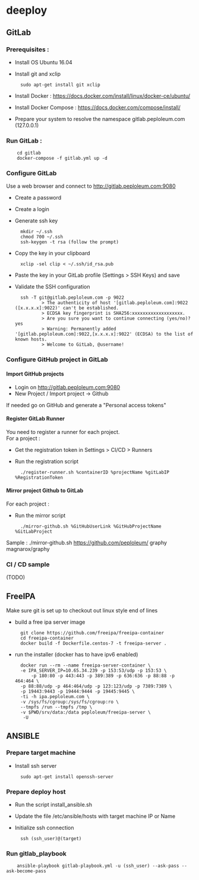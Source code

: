 # deeploy

## GitLab

### Prerequisites :
* Install OS Ubuntu 16.04 
* Install git and xclip

        sudo apt-get install git xclip
* Install Docker : https://docs.docker.com/install/linux/docker-ce/ubuntu/ 
* Install Docker Compose : https://docs.docker.com/compose/install/
* Prepare your system to resolve the namespace gitlab.peploleum.com (127.0.0.1)

### Run GitLab :

        cd gitlab
        docker-compose -f gitlab.yml up -d

### Configure GitLab
Use a web browser and connect to http://gitlab.peploleum.com:9080
* Create a password
* Create a login
* Generate ssh key

        mkdir ~/.ssh
        chmod 700 ~/.ssh
        ssh-keygen -t rsa (follow the prompt)
* Copy the key in your clipboard

        xclip -sel clip < ~/.ssh/id_rsa.pub
* Paste the key in your GitLab profile (Settings > SSH Keys) and save
* Validate the SSH configuration

        ssh -T git@gitlab.peploleum.com -p 9022
                > The authenticity of host '[gitlab.peploleum.com]:9022 ([x.x.x.x]:9022)' can't be established.
                > ECDSA key fingerprint is SHA256:xxxxxxxxxxxxxxxxxxx.
                > Are you sure you want to continue connecting (yes/no)? yes
                > Warning: Permanently added '[gitlab.peploleum.com]:9022,[x.x.x.x]:9022' (ECDSA) to the list of known hosts.
                > Welcome to GitLab, @username!

### Configure GitHub project in GitLab

#### Import GitHub projects
* Login on http://gitlab.peploleum.com:9080
* New Project / Import project -> Github

If needed go on GitHub and generate a "Personal access tokens"

#### Register GitLab Runner
You need to register a runner for each project.  
For a project :  
* Get the registration token in Settings > CI/CD > Runners  
* Run the registration script

        ./register-runner.sh %containerID %projectName %gitLabIP %RegistrationToken

#### Mirror project Github to GitLab
For each project :

* Run the mirror script

        ./mirror-github.sh %GitHubUserLink %GitHubProjectName %GitLabProject

Sample : ./mirror-github.sh https://github.com/peploleum/ graphy magnarox/graphy


### CI / CD sample
(TODO)


## FreeIPA

Make sure git is set up to checkout out linux style end of lines

* build a free ipa server image

        git clone https://github.com/freeipa/freeipa-container
        cd freeipa-container
        docker build -f Dockerfile.centos-7 -t freeipa-server .
        
* run the installer (docker has to have ipv6 enabled)
        
        docker run --rm --name freeipa-server-container \
        -e IPA_SERVER_IP=10.65.34.239 -p 153:53/udp -p 153:53 \
            -p 180:80 -p 443:443 -p 389:389 -p 636:636 -p 88:88 -p 464:464 \
        -p 88:88/udp -p 464:464/udp -p 123:123/udp -p 7389:7389 \
        -p 19443:9443 -p 19444:9444 -p 19445:9445 \
        -ti -h ipa.peploleum.com \
        -v /sys/fs/cgroup:/sys/fs/cgroup:ro \
        --tmpfs /run --tmpfs /tmp \
        -v $PWD/srv/data:/data peploleum/freeipa-server \
         -U

## ANSIBLE

### Prepare target machine

* Install ssh server

        sudo apt-get install openssh-server

### Prepare deploy host

* Run the script install_ansible.sh
* Update the file /etc/ansible/hosts with target machine IP or Name
* Initialize ssh connection

        ssh (ssh_user)@(target)

### Run gitlab_playbook

        ansible-playbook gitlab-playbook.yml -u (ssh_user) --ask-pass --ask-become-pass

